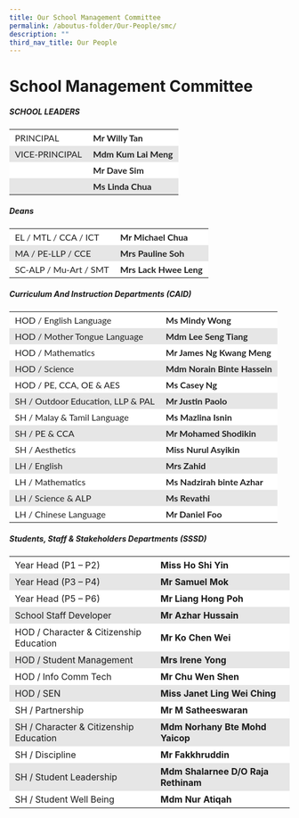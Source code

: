 ```yaml
---
title: Our School Management Committee
permalink: /aboutus-folder/Our-People/smc/
description: ""
third_nav_title: Our People
---
```

School Management Committee
===========================


##### SCHOOL LEADERS
<table style="box-sizing: inherit; border-collapse: collapse; border-spacing: 0px; width: 776.333px; max-width: 100%; color: rgb(34, 34, 34); font-family: Lato, sans-serif; font-size: 16px; font-style: normal; font-variant-ligatures: normal; font-variant-caps: normal; font-weight: 400; letter-spacing: normal; orphans: 2; text-align: start; text-transform: none; white-space: normal; widows: 2; word-spacing: 0px; -webkit-text-stroke-width: 0px; text-decoration-thickness: initial; text-decoration-style: initial; text-decoration-color: initial;"><tbody style="box-sizing: inherit;"><tr style="box-sizing: inherit; background: rgb(255, 255, 255);"><td class="has-text-align-left" data-align="left" style="box-sizing: inherit; padding: 5px 10px; text-align: left;">PRINCIPAL</td><td style="box-sizing: inherit; padding: 5px 10px;"><strong style="box-sizing: inherit; font-weight: bold;">Mr Willy Tan</strong></td></tr><tr style="box-sizing: inherit; background: rgb(230, 230, 230);"><td class="has-text-align-left" data-align="left" style="box-sizing: inherit; padding: 5px 10px; text-align: left;">VICE-PRINCIPAL</td><td style="box-sizing: inherit; padding: 5px 10px;"><strong style="box-sizing: inherit; font-weight: bold;">Mdm Kum Lai Meng</strong></td></tr><tr style="box-sizing: inherit; background: rgb(255, 255, 255);"><td class="has-text-align-left" data-align="left" style="box-sizing: inherit; padding: 5px 10px; text-align: left;"></td><td style="box-sizing: inherit; padding: 5px 10px;"><strong style="box-sizing: inherit; font-weight: bold;">Mr Dave Sim</strong></td></tr><tr style="box-sizing: inherit; background: rgb(230, 230, 230);"><td class="has-text-align-left" data-align="left" style="box-sizing: inherit; padding: 5px 10px; text-align: left;"></td><td style="box-sizing: inherit; padding: 5px 10px;"><strong style="box-sizing: inherit; font-weight: bold;">Ms Linda Chua</strong></td></tr></tbody></table>

##### Deans
<table style="box-sizing: inherit; border-collapse: collapse; border-spacing: 0px; width: 776.333px; max-width: 100%; color: rgb(34, 34, 34); font-family: Lato, sans-serif; font-size: 16px; font-style: normal; font-variant-ligatures: normal; font-variant-caps: normal; font-weight: 400; letter-spacing: normal; orphans: 2; text-align: start; text-transform: none; white-space: normal; widows: 2; word-spacing: 0px; -webkit-text-stroke-width: 0px; text-decoration-thickness: initial; text-decoration-style: initial; text-decoration-color: initial;"><tbody style="box-sizing: inherit;"><tr style="box-sizing: inherit; background: rgb(255, 255, 255);"><td class="has-text-align-left" data-align="left" style="box-sizing: inherit; padding: 5px 10px; text-align: left;">EL / MTL / CCA / ICT</td><td style="box-sizing: inherit; padding: 5px 10px;"><strong style="box-sizing: inherit; font-weight: bold;">Mr Michael Chua</strong></td></tr><tr style="box-sizing: inherit; background: rgb(230, 230, 230);"><td class="has-text-align-left" data-align="left" style="box-sizing: inherit; padding: 5px 10px; text-align: left;">MA / PE-LLP / CCE</td><td style="box-sizing: inherit; padding: 5px 10px;"><strong style="box-sizing: inherit; font-weight: bold;">Mrs Pauline Soh</strong></td></tr><tr style="box-sizing: inherit; background: rgb(255, 255, 255);"><td class="has-text-align-left" data-align="left" style="box-sizing: inherit; padding: 5px 10px; text-align: left;">SC-ALP / Mu-Art / SMT</td><td style="box-sizing: inherit; padding: 5px 10px;"><strong style="box-sizing: inherit; font-weight: bold;">Mrs Lack Hwee Leng</strong></td></tr></tbody></table>

##### Curriculum And Instruction Departments (CAID)
<table style="box-sizing: inherit; border-collapse: collapse; border-spacing: 0px; width: 776.333px; max-width: 100%; color: rgb(34, 34, 34); font-family: Lato, sans-serif; font-size: 16px; font-style: normal; font-variant-ligatures: normal; font-variant-caps: normal; font-weight: 400; letter-spacing: normal; orphans: 2; text-align: start; text-transform: none; white-space: normal; widows: 2; word-spacing: 0px; -webkit-text-stroke-width: 0px; text-decoration-thickness: initial; text-decoration-style: initial; text-decoration-color: initial;"><tbody style="box-sizing: inherit;"><tr style="box-sizing: inherit; background: rgb(255, 255, 255);"><td class="has-text-align-left" data-align="left" style="box-sizing: inherit; padding: 5px 10px; text-align: left;">HOD / English Language</td><td style="box-sizing: inherit; padding: 5px 10px;"><strong style="box-sizing: inherit; font-weight: bold;">Ms Mindy Wong</strong></td></tr><tr style="box-sizing: inherit; background: rgb(230, 230, 230);"><td class="has-text-align-left" data-align="left" style="box-sizing: inherit; padding: 5px 10px; text-align: left;">HOD / Mother Tongue Language</td><td style="box-sizing: inherit; padding: 5px 10px;"><strong style="box-sizing: inherit; font-weight: bold;">Mdm Lee Seng Tiang</strong></td></tr><tr style="box-sizing: inherit; background: rgb(255, 255, 255);"><td class="has-text-align-left" data-align="left" style="box-sizing: inherit; padding: 5px 10px; text-align: left;">HOD / Mathematics</td><td style="box-sizing: inherit; padding: 5px 10px;"><strong style="box-sizing: inherit; font-weight: bold;">Mr James Ng Kwang Meng</strong></td></tr><tr style="box-sizing: inherit; background: rgb(230, 230, 230);"><td class="has-text-align-left" data-align="left" style="box-sizing: inherit; padding: 5px 10px; text-align: left;">HOD / Science</td><td style="box-sizing: inherit; padding: 5px 10px;"><strong style="box-sizing: inherit; font-weight: bold;">Mdm Norain Binte Hassein</strong></td></tr><tr style="box-sizing: inherit; background: rgb(255, 255, 255);"><td class="has-text-align-left" data-align="left" style="box-sizing: inherit; padding: 5px 10px; text-align: left;">HOD / PE, CCA, OE &amp; AES</td><td style="box-sizing: inherit; padding: 5px 10px;"><strong style="box-sizing: inherit; font-weight: bold;">Ms Casey Ng </strong></td></tr><tr style="box-sizing: inherit; background: rgb(230, 230, 230);"><td class="has-text-align-left" data-align="left" style="box-sizing: inherit; padding: 5px 10px; text-align: left;">SH / Outdoor Education, LLP &amp; PAL</td><td style="box-sizing: inherit; padding: 5px 10px;"><strong style="box-sizing: inherit; font-weight: bold;">Mr Justin Paolo</strong></td></tr><tr style="box-sizing: inherit; background: rgb(255, 255, 255);"><td class="has-text-align-left" data-align="left" style="box-sizing: inherit; padding: 5px 10px; text-align: left;">SH / Malay & Tamil Language</td><td style="box-sizing: inherit; padding: 5px 10px;"><strong style="box-sizing: inherit; font-weight: bold;">Ms Mazlina Isnin</strong></td></tr><tr style="box-sizing: inherit; background: rgb(230, 230, 230);"><td class="has-text-align-left" data-align="left" style="box-sizing: inherit; padding: 5px 10px; text-align: left;">SH / PE & CCA</td><td style="box-sizing: inherit; padding: 5px 10px;"><strong style="box-sizing: inherit; font-weight: bold;">Mr Mohamed Shodikin </strong></td></tr><tr style="box-sizing: inherit; background: rgb(255, 255, 255);"><td class="has-text-align-left" data-align="left" style="box-sizing: inherit; padding: 5px 10px; text-align: left;">SH / Aesthetics </td><td style="box-sizing: inherit; padding: 5px 10px;"><strong style="box-sizing: inherit; font-weight: bold;">Miss Nurul Asyikin</strong></td></tr><tr style="box-sizing: inherit; background: rgb(230, 230, 230);"><td class="has-text-align-left" data-align="left" style="box-sizing: inherit; padding: 5px 10px; text-align: left;">LH / English</td><td style="box-sizing: inherit; padding: 5px 10px;"><strong style="box-sizing: inherit; font-weight: bold;">Mrs Zahid</strong></td></tr><tr style="box-sizing: inherit; background: rgb(255, 255, 255);"><td class="has-text-align-left" data-align="left" style="box-sizing: inherit; padding: 5px 10px; text-align: left;">LH / Mathematics</td><td style="box-sizing: inherit; padding: 5px 10px;"><strong style="box-sizing: inherit; font-weight: bold;">Ms Nadzirah binte Azhar</strong></td></tr><tr style="box-sizing: inherit; background: rgb(230, 230, 230);"><td class="has-text-align-left" data-align="left" style="box-sizing: inherit; padding: 5px 10px; text-align: left;">LH / Science & ALP </td><td style="box-sizing: inherit; padding: 5px 10px;"><strong style="box-sizing: inherit; font-weight: bold;">Ms Revathi</strong></td></tr><tr style="box-sizing: inherit; background: rgb(255, 255, 255);"><td class="has-text-align-left" data-align="left" style="box-sizing: inherit; padding: 5px 10px; text-align: left;">LH / Chinese Language</td><td style="box-sizing: inherit; padding: 5px 10px;"><strong style="box-sizing: inherit; font-weight: bold;">Mr Daniel Foo</strong></td></tr></tbody></table>


##### Students, Staff & Stakeholders Departments (SSSD) 
<table style="box-sizing: inherit; border-collapse: collapse; border-spacing: 0px; width: 776.333px; max-width: 100%;"><tbody style="box-sizing: inherit;"><tr style="box-sizing: inherit; background: rgb(255, 255, 255);"><td class="has-text-align-left" data-align="left" style="box-sizing: inherit; padding: 5px 10px; text-align: left;">Year Head (P1 – P2)</td><td style="box-sizing: inherit; padding: 5px 10px;"><strong style="box-sizing: inherit; font-weight: bold;">Miss Ho Shi Yin</strong></td></tr><tr style="box-sizing: inherit; background: rgb(230, 230, 230);"><td class="has-text-align-left" data-align="left" style="box-sizing: inherit; padding: 5px 10px; text-align: left;">Year Head (P3 – P4)</td><td style="box-sizing: inherit; padding: 5px 10px;"><strong style="box-sizing: inherit; font-weight: bold;">Mr Samuel Mok</strong></td></tr><tr style="box-sizing: inherit; background: rgb(255, 255, 255);"><td class="has-text-align-left" data-align="left" style="box-sizing: inherit; padding: 5px 10px; text-align: left;">Year Head (P5 – P6)</td><td style="box-sizing: inherit; padding: 5px 10px;"><strong style="box-sizing: inherit; font-weight: bold;">Mr Liang Hong Poh</strong></td></tr><tr style="box-sizing: inherit; background: rgb(230, 230, 230);"><td class="has-text-align-left" data-align="left" style="box-sizing: inherit; padding: 5px 10px; text-align: left;">School Staff Developer</td><td style="box-sizing: inherit; padding: 5px 10px;"><strong style="box-sizing: inherit; font-weight: bold;">Mr Azhar Hussain</strong></td></tr><tr style="box-sizing: inherit; background: rgb(255, 255, 255);"><td class="has-text-align-left" data-align="left" style="box-sizing: inherit; padding: 5px 10px; text-align: left;">HOD / Character & Citizenship Education</td><td style="box-sizing: inherit; padding: 5px 10px;"><strong style="box-sizing: inherit; font-weight: bold;">Mr Ko Chen Wei</strong></td></tr><tr style="box-sizing: inherit; background: rgb(230, 230, 230);"><td class="has-text-align-left" data-align="left" style="box-sizing: inherit; padding: 5px 10px; text-align: left;">HOD / Student Management</td><td style="box-sizing: inherit; padding: 5px 10px;"><strong style="box-sizing: inherit; font-weight: bold;">Mrs Irene Yong</strong></td></tr><tr style="box-sizing: inherit; background: rgb(255, 255, 255);"><td class="has-text-align-left" data-align="left" style="box-sizing: inherit; padding: 5px 10px; text-align: left;">HOD / Info Comm Tech</td><td style="box-sizing: inherit; padding: 5px 10px;"><strong style="box-sizing: inherit; font-weight: bold;">Mr Chu Wen Shen</strong></td></tr><tr style="box-sizing: inherit; background: rgb(230, 230, 230);"><td class="has-text-align-left" data-align="left" style="box-sizing: inherit; padding: 5px 10px; text-align: left;">HOD / SEN</td><td style="box-sizing: inherit; padding: 5px 10px;"><strong style="box-sizing: inherit; font-weight: bold;">Miss Janet Ling Wei Ching</strong></td></tr><tr style="box-sizing: inherit; background: rgb(255, 255, 255);"><td class="has-text-align-left" data-align="left" style="box-sizing: inherit; padding: 5px 10px; text-align: left;">SH / Partnership</td><td style="box-sizing: inherit; padding: 5px 10px;"><strong style="box-sizing: inherit; font-weight: bold;">Mr M Satheeswaran</strong></td></tr><tr style="box-sizing: inherit; background: rgb(230, 230, 230);"><td class="has-text-align-left" data-align="left" style="box-sizing: inherit; padding: 5px 10px; text-align: left;">SH / Character & Citizenship Education</td><td style="box-sizing: inherit; padding: 5px 10px;"><strong style="box-sizing: inherit; font-weight: bold;">Mdm Norhany Bte Mohd Yaicop</strong></td></tr><tr style="box-sizing: inherit; background: rgb(255, 255, 255);"><td class="has-text-align-left" data-align="left" style="box-sizing: inherit; padding: 5px 10px; text-align: left;">SH / Discipline</td><td style="box-sizing: inherit; padding: 5px 10px;"><strong style="box-sizing: inherit; font-weight: bold;">Mr Fakkhruddin</strong></td></tr><tr style="box-sizing: inherit; background: rgb(230, 230, 230);"><td class="has-text-align-left" data-align="left" style="box-sizing: inherit; padding: 5px 10px; text-align: left;">SH / Student Leadership</td><td style="box-sizing: inherit; padding: 5px 10px;"><strong style="box-sizing: inherit; font-weight: bold;">Mdm Shalarnee D/O Raja Rethinam</strong></td></tr><tr style="box-sizing: inherit; background: rgb(255, 255, 255);"><td class="has-text-align-left" data-align="left" style="box-sizing: inherit; padding: 5px 10px; text-align: left;">SH / Student Well Being</td><td style="box-sizing: inherit; padding: 5px 10px;"><strong style="box-sizing: inherit; font-weight: bold;">Mdm Nur Atiqah</strong></td></tr><tr style="box-sizing: inherit; background: rgb(230, 230, 230);">